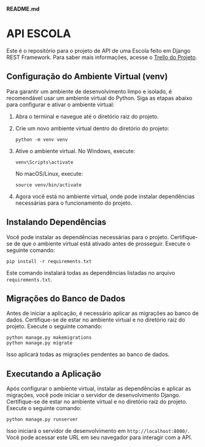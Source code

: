 **README.md**

# API ESCOLA

Este é o repositório para o projeto de API de uma Escola feito em Django REST Framework. Para saber mais informações, acesse o [Trello do Projeto]([https://trello.com/b/MUyjNhdF/django-rest-framework-escola-curso-03](https://trello.com/b/6zhjBtc7/api-django)).

## Configuração do Ambiente Virtual (venv)

Para garantir um ambiente de desenvolvimento limpo e isolado, é recomendável usar um ambiente virtual do Python. Siga as etapas abaixo para configurar e ativar o ambiente virtual:

1. Abra o terminal e navegue até o diretório raiz do projeto.
2. Crie um novo ambiente virtual dentro do diretório do projeto:

    ```
    python -m venv venv
    ```

3. Ative o ambiente virtual. No Windows, execute:

    ```
    venv\Scripts\activate
    ```

    No macOS/Linux, execute:

    ```
    source venv/bin/activate
    ```

4. Agora você está no ambiente virtual, onde pode instalar dependências necessárias para o funcionamento do projeto.

## Instalando Dependências

Você pode instalar as dependências necessárias para o projeto. Certifique-se de que o ambiente virtual está ativado antes de prosseguir. Execute o seguinte comando:

```
pip install -r requirements.txt
```

Este comando instalará todas as dependências listadas no arquivo `requirements.txt`.

## Migrações do Banco de Dados

Antes de iniciar a aplicação, é necessário aplicar as migrações ao banco de dados. Certifique-se de estar no ambiente virtual e no diretório raiz do projeto. Execute o seguinte comando:

```
python manage.py makemigrations
python manage.py migrate
```

Isso aplicará todas as migrações pendentes ao banco de dados.

## Executando a Aplicação

Após configurar o ambiente virtual, instalar as dependências e aplicar as migrações, você pode iniciar o servidor de desenvolvimento Django. Certifique-se de estar no ambiente virtual e no diretório raiz do projeto. Execute o seguinte comando:

```
python manage.py runserver
```

Isso iniciará o servidor de desenvolvimento em `http://localhost:8000/`. Você pode acessar este URL em seu navegador para interagir com a API.

